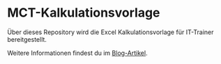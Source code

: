 # MCT-Kalkulationsvorlage

Über dieses Repository wird die Excel Kalkulationsvorlage für IT-Trainer bereitgestellt.

Weitere Informationen findest du im [Blog-Artikel](https://www.granikos.eu/de/Blog/PostId/1951/wie-kalkuliere-ich-meine-kosten-als-trainer).
